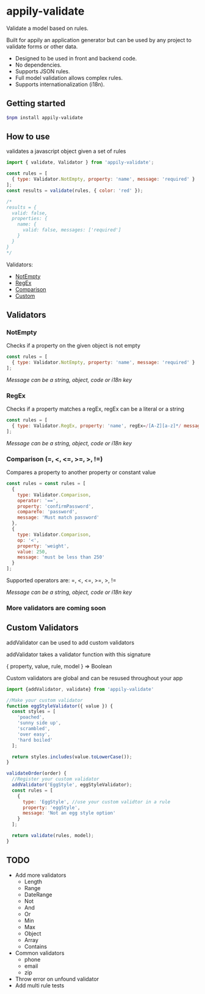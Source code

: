 # appily-validate

Validate a model based on rules.

Built for appily an application generator but can be used by any project to validate forms or other data.

- Designed to be used in front and backend code.
- No dependencies.
- Supports JSON rules.
- Full model validation allows complex rules.
- Supports internationalization (i18n).

## Getting started

```bash
$npm install appily-validate
```

## How to use

validates a javascript object given a set of rules

```js
import { validate, Validator } from 'appily-validate';

const rules = [
  { type: Validator.NotEmpty, property: 'name', message: 'required' }
];
const results = validate(rules, { color: 'red' });

/*
results = { 
  valid: false, 
  properties: { 
    name: { 
      valid: false, messages: ['required']
    }
  }
}
*/
```

Validators:

- [NotEmpty](#notempty)
- [RegEx](#regex)
- [Comparison](#comparison)
- [Custom](#custom-validators)

## Validators

### NotEmpty

Checks if a property on the given object is not empty

```js
const rules = [
  { type: Validator.NotEmpty, property: 'name', message: 'required' }
];
```

<i>Message can be a string, object, code or i18n key </i>

### RegEx

Checks if a property matches a regEx, regEx can be a literal or a string

```js
const rules = [
  { type: Validator.RegEx, property: 'name', regEx=/[A-Z][a-z]*/ message: 'Name must start with an uppercase' }
];
```

<i>Message can be a string, object, code or i18n key </i>

### Comparison (=, <, <=, >=, >, !=)

Compares a property to another property or constant value

```js
const rules = const rules = [
  {
    type: Validator.Comparison,
    operator: '==',
    property: 'confirmPassword',
    compareTo: 'password',
    message: 'Must match password'
  },
  {
    type: Validator.Comparison,
    op: '<',
    property: 'weight',
    value: 250,
    message: 'must be less than 250'
  }
];
```

Supported operators are: =, <, <=, >=, >, !=

<i>Message can be a string, object, code or i18n key </i>

### More validators are coming soon

## Custom Validators

addValidator can be used to add custom validators

addValidator takes a validator function with this signature

{ property, value, rule, model } => Boolean

Custom validators are global and can be resused throughout your app

```js
import {addValidator, validate} from 'appily-validate'

//Make your custom validator
function eggStyleValidator({ value }) {
  const styles = [
    'poached',
    'sunny side up',
    'scrambled',
    'over easy',
    'hard boiled'
  ];

  return styles.includes(value.toLowerCase());
}

validateOrder(order) {
  //Register your custom validator
  addValidator('EggStyle', eggStyleValidator);
  const rules = [
    {
      type: 'EggStyle', //use your custom validtor in a rule
      property: 'eggStyle',
      message: 'Not an egg style option'
    }
  ];

  return validate(rules, model);
}
```

## TODO

- Add more validators
  - Length
  - Range
  - DateRange
  - Not
  - And
  - Or
  - Min
  - Max
  - Object
  - Array
  - Contains
- Common validators
  - phone
  - email
  - zip
- Throw error on unfound validator
- Add multi rule tests
